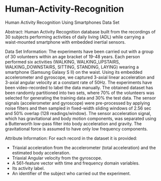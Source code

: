 # Human-Activity-Recognition

Human Activity Recognition Using Smartphones Data Set

Abstract: Human Activity Recognition database built from the recordings of 30 subjects performing activities of daily living (ADL) while carrying a waist-mounted
smartphone with embedded inertial sensors.

Data Set Information:
The experiments have been carried out with a group of 30 volunteers within an age bracket of 19-48 years. Each person performed six activities (WALKING,
WALKING_UPSTAIRS, WALKING_DOWNSTAIRS, SITTING, STANDING, LAYING) wearing a smartphone (Samsung Galaxy S II) on the waist. Using its embedded
accelerometer and gyroscope, we captured 3-axial linear acceleration and 3-axial angular velocity at a constant rate of 50Hz. The experiments have been video-recorded to
label the data manually. The obtained dataset has been randomly partitioned into two sets, where 70% of the volunteers was selected for generating the training data and
30% the test data.
The sensor signals (accelerometer and gyroscope) were pre-processed by applying noise filters and then sampled in fixed-width sliding windows of 2.56 sec and 50%
overlap (128 readings/window). The sensor acceleration signal, which has gravitational and body motion components, was separated using a Butterworth low-pass filter into
body acceleration and gravity. The gravitational force is assumed to have only low frequency components.

Attribute Information:
For each record in the dataset it is provided:
- Triaxial acceleration from the accelerometer (total acceleration) and the estimated body acceleration.
- Triaxial Angular velocity from the gyroscope.
- A 561-feature vector with time and frequency domain variables.
- Its activity label.
- An identifier of the subject who carried out the experiment.
